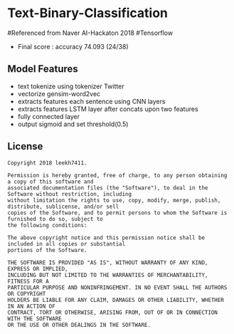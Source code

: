 # Text-Binary-Classification
#Referenced from Naver AI-Hackaton 2018
#Tensorflow   
- Final score : accuracy 74.093 (24/38)

## Model Features
- text tokenize using tokenizer Twitter 
- vectorize gensim-word2vec 
- extracts features each sentence using CNN layers
- extracts features LSTM layer after concats upon two features
- fully connected layer
- output sigmoid and set threshold(0.5)

## License

```
Copyright 2018 leekh7411.

Permission is hereby granted, free of charge, to any person obtaining a copy of this software and
associated documentation files (the "Software"), to deal in the Software without restriction, including
without limitation the rights to use, copy, modify, merge, publish, distribute, sublicense, and/or sell
copies of the Software, and to permit persons to whom the Software is furnished to do so, subject to
the following conditions:

The above copyright notice and this permission notice shall be included in all copies or substantial
portions of the Software.

THE SOFTWARE IS PROVIDED "AS IS", WITHOUT WARRANTY OF ANY KIND, EXPRESS OR IMPLIED,
INCLUDING BUT NOT LIMITED TO THE WARRANTIES OF MERCHANTABILITY, FITNESS FOR A
PARTICULAR PURPOSE AND NONINFRINGEMENT. IN NO EVENT SHALL THE AUTHORS OR COPYRIGHT
HOLDERS BE LIABLE FOR ANY CLAIM, DAMAGES OR OTHER LIABILITY, WHETHER IN AN ACTION OF
CONTRACT, TORT OR OTHERWISE, ARISING FROM, OUT OF OR IN CONNECTION WITH THE SOFTWARE
OR THE USE OR OTHER DEALINGS IN THE SOFTWARE.
```
